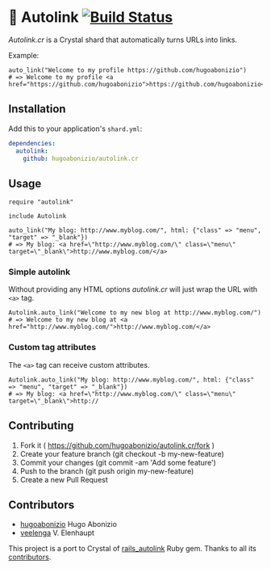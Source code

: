 # :link: Autolink [![Build Status](https://travis-ci.org/hugoabonizio/autolink.cr.svg?branch=master)](https://travis-ci.org/hugoabonizio/autolink.cr)

*Autolink.cr* is a Crystal shard that automatically turns URLs into links.

Example:

```crystal
auto_link("Welcome to my profile https://github.com/hugoabonizio")
# => Welcome to my profile <a href="https://github.com/hugoabonizio">https://github.com/hugoabonizio</a>
```

## Installation

Add this to your application's `shard.yml`:

```yaml
dependencies:
  autolink:
    github: hugoabonizio/autolink.cr
```

## Usage

```crystal
require "autolink"

include Autolink

auto_link("My blog: http://www.myblog.com/", html: {"class" => "menu", "target" => "_blank"})
# => My blog: <a href=\"http://www.myblog.com/\" class=\"menu\" target=\"_blank\">http://www.myblog.com/</a>
```

### Simple autolink

Without providing any HTML options *autolink.cr* will just wrap the URL with ```<a>``` tag.

```crystal
Autolink.auto_link("Welcome to my new blog at http://www.myblog.com/")
# => Welcome to my new blog at <a href="http://www.myblog.com/">http://www.myblog.com/</a>
```

### Custom tag attributes

The ```<a>``` tag can receive custom attributes.

```crystal
Autolink.auto_link("My blog: http://www.myblog.com/", html: {"class" => "menu", "target" => "_blank"})
# => My blog: <a href=\"http://www.myblog.com/\" class=\"menu\" target=\"_blank\">http://
```

## Contributing

1. Fork it ( https://github.com/hugoabonizio/autolink.cr/fork )
2. Create your feature branch (git checkout -b my-new-feature)
3. Commit your changes (git commit -am 'Add some feature')
4. Push to the branch (git push origin my-new-feature)
5. Create a new Pull Request

## Contributors

- [hugoabonizio](https://github.com/hugoabonizio) Hugo Abonizio
- [veelenga](https://github.com/veelenga) V. Elenhaupt

This project is a port to Crystal of [rails_autolink](https://github.com/tenderlove/rails_autolink) Ruby gem. Thanks to all its [contributors](https://github.com/tenderlove/rails_autolink/graphs/contributors).